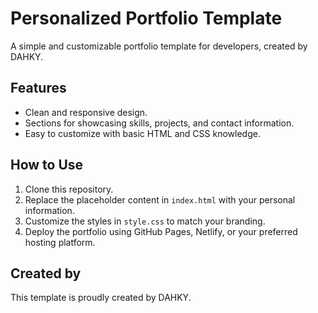 # Personalized Portfolio Template

A simple and customizable portfolio template for developers, created by DAHKY.

## Features
- Clean and responsive design.
- Sections for showcasing skills, projects, and contact information.
- Easy to customize with basic HTML and CSS knowledge.

## How to Use
1. Clone this repository.
2. Replace the placeholder content in `index.html` with your personal information.
3. Customize the styles in `style.css` to match your branding.
4. Deploy the portfolio using GitHub Pages, Netlify, or your preferred hosting platform.

## Created by
This template is proudly created by DAHKY.
